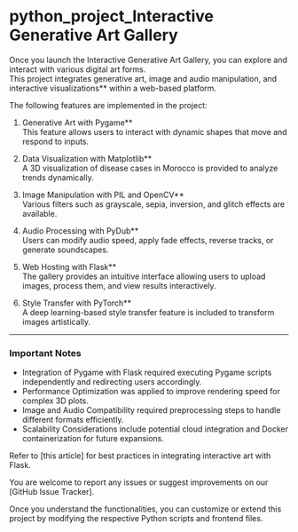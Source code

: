 # python_project_Interactive Generative Art Gallery

Once you launch the Interactive Generative Art Gallery, you can explore and interact with various digital art forms.  
This project integrates generative art, image and audio manipulation, and interactive visualizations** within a web-based platform.  

The following features are implemented in the project:

1. Generative Art with Pygame**  
   This feature allows users to interact with dynamic shapes that move and respond to inputs.

2. Data Visualization with Matplotlib**  
   A 3D visualization of disease cases in Morocco is provided to analyze trends dynamically.

3. Image Manipulation with PIL and OpenCV**  
   Various filters such as grayscale, sepia, inversion, and glitch effects are available.

4. Audio Processing with PyDub**  
   Users can modify audio speed, apply fade effects, reverse tracks, or generate soundscapes.

5. Web Hosting with Flask**  
   The gallery provides an intuitive interface allowing users to upload images, process them, and view results interactively.

6. Style Transfer with PyTorch**  
   A deep learning-based style transfer feature is included to transform images artistically.

---

### Important Notes  
- Integration of Pygame with Flask required executing Pygame scripts independently and redirecting users accordingly.  
- Performance Optimization was applied to improve rendering speed for complex 3D plots.  
- Image and Audio Compatibility required preprocessing steps to handle different formats efficiently.  
- Scalability Considerations include potential cloud integration and Docker containerization for future expansions.

Refer to [this article] for best practices in integrating interactive art with Flask.  

You are welcome to report any issues or suggest improvements on our [GitHub Issue Tracker].  

Once you understand the functionalities, you can customize or extend this project by modifying the respective Python scripts and frontend files.
